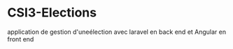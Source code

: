 # CSI3-Elections
application de gestion d'uneélection avec laravel en back end et Angular en front end
